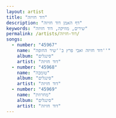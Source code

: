 ```yaml
---
layout: artist
title: "דוד חזיזה"
description: "דף האמן דוד חזיזה"
keywords: "שירים, מוזיקה, דוד חזיזה"
permalink: /artists/דוד-חזיזה/
songs:
  - number: "45967"
    name: "דוד חזיזה ואבי פרץ ב''שיר החופה''"
    album: "סינגלים"
    artist: "דוד חזיזה"
  - number: "45968"
    name: "טומבה"
    album: "סינגלים"
    artist: "דוד חזיזה"
  - number: "45969"
    name: "מחרוזת"
    album: "סינגלים"
    artist: "דוד חזיזה"
---
```

